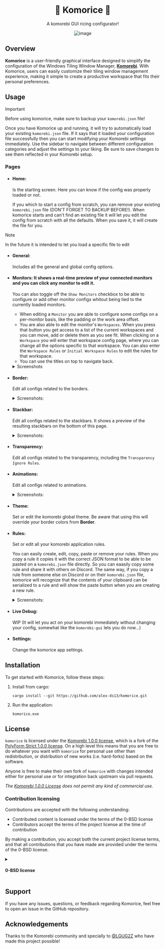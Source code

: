 <div align="center">

  # 🍉 Komorice 🍚

  A komorebi GUI ricing configurator!

  ![image](https://github.com/user-attachments/assets/12f79b93-ee4f-4c5c-a4d9-4abc2cda8f48)

  
</div>

## Overview

**Komorice** is a user-friendly graphical interface designed to simplify the configuration of the Windows Tiling Window Manager, [**Komorebi**](https://github.com/LGUG2Z/komorebi). With Komorice, users can easily customize their tiling window management experience, making it simple to create a productive workspace that fits their personal preferences.

## Usage

> [!Important]
> Before using komorice, make sure to backup your `komorebi.json` file!

Once you have Komorice up and running, it will try to automatically load your existing `komorebi.json` file.
If it says that it loaded your configuration file successfully then you can start modifying your Komorebi settings immediately.
Use the sidebar to navigate between different configuration categories and adjust the settings to your liking.
Be sure to save changes to see them reflected in your Komorebi setup.

### Pages

- #### **Home**:
  Is the starting screen. Here you can know if the config was properly loaded or not.
  
  If you which to start a config from scratch, you can remove your existing `komorebi.json` file (DON'T FORGET TO BACKUP BEFORE!).
  When komorice starts and can't find an existing file it will let you edit the config from scratch with all the defaults. When you save it, it will create
  the file for you.

> [!Note]
> In the future it is intended to let you load a specific file to edit
 
- #### **General**:
  Includes all the general and global config options.
- #### **Monitors**: It shows a real-time preview of your connected monitors and you can click any monitor to edit it.
  You can also toggle off the `Show Monitors` checkbox to be able to configure or add other monitor configs whitout being tied to the currently loaded monitors.
    - When editing a `Monitor` you are able to configure some configs on a per-monitor basis, like the padding or the work area offset.
    - You are also able to edit the monitor's `Workspaces`. When you press that button you get access to a list of the current workspaces and you can move, add or delete them as you see fit.
    When clicking on a `Workspace` you will enter that workspace config page, where you can change all the options specific to that workspace. You can also enter the `Workspace Rules`
    or `Initial Workspace Rules` to edit the rules for that workspace.
    - You can use the titles on top to navigate back.

  <details>
  <summary>Screenshots</summary>
  
  ![image](https://github.com/user-attachments/assets/a1e5d3f2-d881-4765-bebb-4611491860b3)

  ![image](https://github.com/user-attachments/assets/cf7f6660-078c-4eb8-a138-190fa479bc20)
  *These images show how you can have multiple monitor configs, but only use some for the currently loaded monitors. In this case there are 3 monitor configs,
  the main monitor uses config index 0, while the second monitor uses config index 2. You set this up with the `Display Index Preferences`*
    
  **Monitor Screen:**
  ![image](https://github.com/user-attachments/assets/3ad732ee-989e-4963-ae63-4465e7ea2a66)

  **Workspaces Screen:**
  ![image](https://github.com/user-attachments/assets/5db58038-f237-4259-8585-4f45a021ae7e)

  **Workspace [0] - "I" Screen:**
  ![image](https://github.com/user-attachments/assets/a780157b-c244-45f9-ad64-26292fb7e3ec)

  **Workspace [0] - "I" Screen:** (Example of setting up `Window Container Behaviour Rules`)
  ![image](https://github.com/user-attachments/assets/881cf29e-a2ac-4942-866f-93d228a159a2)

  **Workspace [1] - "II" - Workspace Rules Screen:**
  ![image](https://github.com/user-attachments/assets/9725dcab-f034-4b0c-9c6e-2fa567ab3986)

  </details>
  
- #### **Border**:
  Edit all configs related to the borders.
  <details>
    <summary>Screenshots:</summary>

    **Border:** (Edit the border colours with a color picker)
    ![image](https://github.com/user-attachments/assets/11f4c208-8ebc-4243-b6a2-4c0167850778)

  </details>
- #### **Stackbar**:
  Edit all configs related to the stackbars. It shows a preview of the resulting stackbars on the bottom of this page.

  <details>
    <summary>Screenshots:</summary>
    
    **Stackbar:** (See a demo of how the stackbar will look like)
    ![image](https://github.com/user-attachments/assets/c3b27dd2-3c40-4e0c-b6ea-6a248c99ed0a)

  </details>
- #### **Transparency**:
  Edit all configs related to the transparency, including the `Transparency Ignore Rules`.
- #### **Animations**:
  Edit all configs related to animations.
  <details>
    <summary>Screenshots:</summary>

    **Animations:** (Edit per type)
    ![image](https://github.com/user-attachments/assets/dda59fe8-a31c-4f2e-9346-4cba21bb5387)

    **Animations:** (Or glabally)
    ![image](https://github.com/user-attachments/assets/315ccf4b-a4d6-4e5f-8844-366069c29263)

  </details>
- #### **Theme**:
  Set or edit the komorebi global theme. Be aware that using this will override your border colors from **Border**.
- #### **Rules**:
  Set or edit all your komorebi application rules.

  You can easily create, edit, copy, paste or remove your rules. When you copy a rule it copies it with the correct JSON
  format to be able to be pasted on a `komorebi.json` file directly. So you can eaasily copy some rule and share it with
  others on Discord. The same way, if you copy a rule from someone else on Discord or on their `komorebi.json` file, komorice
  will recognize that the contents of your clipboard can be serialized to a rule and will show the paste button when you are
  creating a new rule.
  
  <details>
    <summary>Screenshots:</summary>

    **Rules:**
    ![image](https://github.com/user-attachments/assets/cc6e1e38-3fc2-459a-b024-8c0c75b8a1bc)

    **Rules:** (You can edit, copy or remove existing rules)
    ![image](https://github.com/user-attachments/assets/314c493a-c85d-44f4-9488-fd14268eec55)

    **Rules:** (You can easily create new rules)
    ![image](https://github.com/user-attachments/assets/64b3e14b-a6d8-4836-8e2d-1b051e9a70b8)

    **Rules:** (Paste button active so that you can paste a rule from your clipboard)
    ![image](https://github.com/user-attachments/assets/6524f1a4-2d73-410a-bcee-5fde769a4603)

  </details>
  
- #### **Live Debug**:
  WIP (It will let you act on your komorebi immediately without changing your config, somewhat like the `komorebi-gui` lets you do now...)
- #### **Settings**:
  Change the komorice app settings.

## Installation

To get started with Komorice, follow these steps:

1. Install from cargo:
   ```
   cargo install --git https://github.com/alex-ds13/komorice.git
   ```
2. Run the application:
   ```
   komorice.exe
   ```

## License

`komorice` is licensed under the [Komorebi 1.0.0 license](https://github.com/LGUG2Z/komorebi-license), which is a fork of the
[PolyForm Strict 1.0.0 license](https://polyformproject.org/licenses/strict/1.0.0). On a high level this means that you are free
to do whatever you want with `komorice` for personal use other than redistribution, or distribution of new works (i.e. hard-forks)
based on the software.

Anyone is free to make their own fork of `komorice` with changes intended either for personal use or for integration back upstream
via pull requests.

*The [Komorebi 1.0.0 License](./LICENSE.md) does not permit any kind of commercial use.*

### Contribution licensing

Contributions are accepted with the following understanding:

- Contributed content is licensed under the terms of the 0-BSD license
- Contributors accept the terms of the project license at the time of contribution

By making a contribution, you accept both the current project license terms, and that all contributions that you have
made are provided under the terms of the 0-BSD license.

<details>
<summary><h4>0-BSD license</h4></summary>  

  #### Zero-Clause BSD

```
Permission to use, copy, modify, and/or distribute this software for
any purpose with or without fee is hereby granted.

THE SOFTWARE IS PROVIDED “AS IS” AND THE AUTHOR DISCLAIMS ALL
WARRANTIES WITH REGARD TO THIS SOFTWARE INCLUDING ALL IMPLIED WARRANTIES
OF MERCHANTABILITY AND FITNESS. IN NO EVENT SHALL THE AUTHOR BE LIABLE
FOR ANY SPECIAL, DIRECT, INDIRECT, OR CONSEQUENTIAL DAMAGES OR ANY
DAMAGES WHATSOEVER RESULTING FROM LOSS OF USE, DATA OR PROFITS, WHETHER IN
AN ACTION OF CONTRACT, NEGLIGENCE OR OTHER TORTIOUS ACTION, ARISING OUT
OF OR IN CONNECTION WITH THE USE OR PERFORMANCE OF THIS SOFTWARE.
```
</details>

## Support

If you have any issues, questions, or feedback regarding Komorice, feel free to open an issue in the GitHub repository.

## Acknowledgements

Thanks to the Komorebi community and specially to [@LGUG2Z](https://github.com/LGUG2Z) who have made this project possible!
